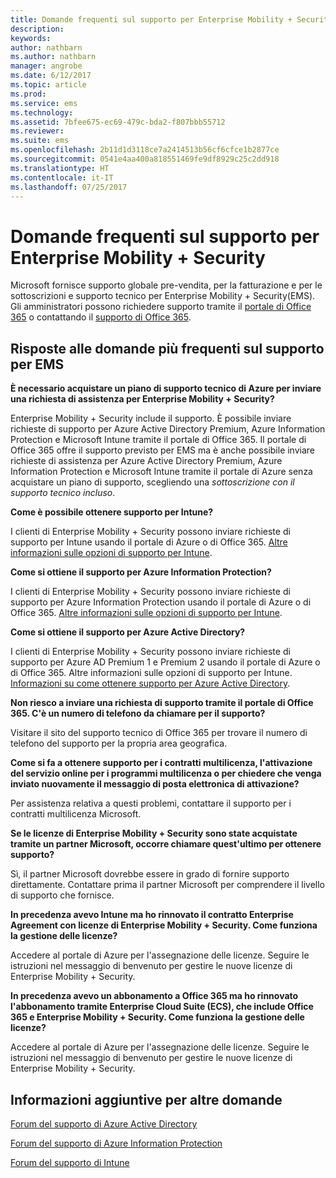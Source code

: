 ```yaml
---
title: Domande frequenti sul supporto per Enterprise Mobility + Security
description: 
keywords: 
author: nathbarn
ms.author: nathbarn
manager: angrobe
ms.date: 6/12/2017
ms.topic: article
ms.prod: 
ms.service: ems
ms.technology: 
ms.assetid: 7bfee675-ec69-479c-bda2-f807bbb55712
ms.reviewer: 
ms.suite: ems
ms.openlocfilehash: 2b11d1d3118ce7a2414513b56cf6cfce1b2877ce
ms.sourcegitcommit: 0541e4aa400a818551469fe9df8929c25c2dd918
ms.translationtype: HT
ms.contentlocale: it-IT
ms.lasthandoff: 07/25/2017
---
```

# <a name="enterprise-mobility--security-support-faqs"></a>Domande frequenti sul supporto per Enterprise Mobility + Security
Microsoft fornisce supporto globale pre-vendita, per la fatturazione e per le sottoscrizioni e supporto tecnico per Enterprise Mobility + Security(EMS). Gli amministratori possono richiedere supporto tramite il [portale di Office 365](https://portal.office.com/Default.aspx?SkipSspr=true) o contattando il [supporto di Office 365](https://support.office.com/article/Contact-Office-365-for-business-support-32a17ca7-6fa0-4870-8a8d-e25ba4ccfd4b?CorrelationId=c1f4c670-18b3-41ec-81c9-e8d383caa6ad).

## <a name="answers-to-common-ems-support-questions"></a>Risposte alle domande più frequenti sul supporto per EMS

**È necessario acquistare un piano di supporto tecnico di Azure per inviare una richiesta di assistenza per Enterprise Mobility + Security?**

Enterprise Mobility + Security include il supporto. È possibile inviare richieste di supporto per Azure Active Directory Premium, Azure Information Protection e Microsoft Intune tramite il portale di Office 365. Il portale di Office 365 offre il supporto previsto per EMS ma è anche possibile inviare richieste di assistenza per Azure Active Directory Premium, Azure Information Protection e Microsoft Intune tramite il portale di Azure senza acquistare un piano di supporto, scegliendo una *sottoscrizione con il supporto tecnico incluso*.

**Come è possibile ottenere supporto per Intune?**

I clienti di Enterprise Mobility + Security possono inviare richieste di supporto per Intune usando il portale di Azure o di Office 365. [Altre informazioni sulle opzioni di supporto per Intune](https://docs.microsoft.com/intune/get-support).

**Come si ottiene il supporto per Azure Information Protection?**

I clienti di Enterprise Mobility + Security possono inviare richieste di supporto per Azure Information Protection usando il portale di Azure o di Office 365. [Altre informazioni sulle opzioni di supporto per Intune](https://docs.microsoft.com/information-protection/get-started/information-support#to-contact-microsoft-support).

**Come si ottiene il supporto per Azure Active Directory?**

I clienti di Enterprise Mobility + Security possono inviare richieste di supporto per Azure AD Premium 1 e Premium 2 usando il portale di Azure o di Office 365. Altre informazioni sulle opzioni di supporto per Intune. [Informazioni su come ottenere supporto per Azure Active Directory](https://docs.microsoft.com/azure/active-directory/active-directory-troubleshooting-support-howto).

**Non riesco a inviare una richiesta di supporto tramite il portale di Office 365. C'è un numero di telefono da chiamare per il supporto?**

Visitare il sito del supporto tecnico di Office 365 per trovare il numero di telefono del supporto per la propria area geografica.

**Come si fa a ottenere supporto per i contratti multilicenza, l'attivazione del servizio online per i programmi multilicenza o per chiedere che venga inviato nuovamente il messaggio di posta elettronica di attivazione?**

Per assistenza relativa a questi problemi, contattare il supporto per i contratti multilicenza Microsoft.

 **Se le licenze di Enterprise Mobility + Security sono state acquistate tramite un partner Microsoft, occorre chiamare quest'ultimo per ottenere supporto?**

Sì, il partner Microsoft dovrebbe essere in grado di fornire supporto direttamente. Contattare prima il partner Microsoft per comprendere il livello di supporto che fornisce.

**In precedenza avevo Intune ma ho rinnovato il contratto Enterprise Agreement con licenze di Enterprise Mobility + Security. Come funziona la gestione delle licenze?**

Accedere al portale di Azure per l'assegnazione delle licenze. Seguire le istruzioni nel messaggio di benvenuto per gestire le nuove licenze di Enterprise Mobility + Security.

**In precedenza avevo un abbonamento a Office 365 ma ho rinnovato l'abbonamento tramite Enterprise Cloud Suite (ECS), che include Office 365 e Enterprise Mobility + Security. Come funziona la gestione delle licenze?**

Accedere al portale di Azure per l'assegnazione delle licenze. Seguire le istruzioni nel messaggio di benvenuto per gestire le nuove licenze di Enterprise Mobility + Security.

## <a name="additional-help-for-other-questions"></a>Informazioni aggiuntive per altre domande
[Forum del supporto di Azure Active Directory](https://social.msdn.microsoft.com/forums/home?forum=windowsazuread)

[Forum del supporto di Azure Information Protection](http://www.yammer.com/AskIPTeam)

[Forum del supporto di Intune](https://social.technet.microsoft.com/forums/windows/home?category=microsoftintune)
